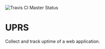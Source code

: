 ![Travis CI Master Status](https://travis-ci.org/eknowlton/uprs.svg?branch=master)

# UPRS

Collect and track uptime of a web application.

